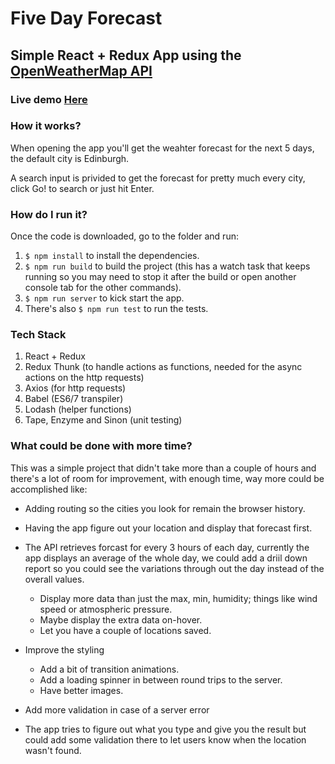 # Five Day Forecast

## Simple React + Redux App using the [OpenWeatherMap API](http://openweathermap.org/forecast5)

### Live demo [Here](http://fivedayforecast.surge.sh/)

### How it works?

When opening the app you'll get the weahter forecast for the next 5 days, the default city is Edinburgh.

A search input is privided to get the forecast for pretty much every city, click Go! to search or just hit Enter.

### How do I run it?

Once the code is downloaded, go to the folder and run:

1. `$ npm install` to install the dependencies.
2. `$ npm run build` to build the project (this has a watch task that keeps running so you may need to stop it after the build or open another console tab for the other commands).
3. `$ npm run server` to kick start the app.
4. There's also `$ npm run test` to run the tests.

### Tech Stack

1. React + Redux
3. Redux Thunk (to handle actions as functions, needed for the async actions on the http requests)
2. Axios (for http requests)
3. Babel (ES6/7 transpiler)
4. Lodash (helper functions)
5. Tape, Enzyme and Sinon (unit testing)

### What could be done with more time?

This was a simple project that didn't take more than a couple of hours and there's a lot of room for improvement, with enough time, way more could be accomplished like:

* Adding routing so the cities you look for remain the browser history.
* Having the app figure out your location and display that forecast first.
* The API retrieves forcast for every 3 hours of each day, currently the app displays an average of the whole day, we could add a driil down report so you could see the variations through out the day instead of the overall values.
  * Display more data than just the max, min, humidity; things like wind speed or atmospheric pressure.
  * Maybe display the extra data on-hover.
  * Let you have a couple of locations saved.
* Improve the styling
  * Add a bit of transition animations.
  * Add a loading spinner in between round trips to the server.
  * Have better images.

* Add more validation in case of a server error
* The app tries to figure out what you type and give you the result but could add some validation there to let users know when the location wasn't found.
  
